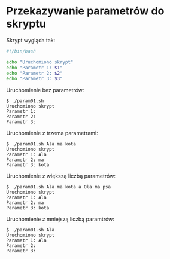 # Przekazywanie parametrów do skryptu

Skrypt wygląda tak:
```bash
#!/bin/bash

echo "Uruchomiono skrypt"
echo "Parametr 1: $1"
echo "Parametr 2: $2"
echo "Parametr 3: $3"
```

Uruchomienie bez parametrów:
```
$ ./param01.sh 
Uruchomiono skrypt
Parametr 1: 
Parametr 2: 
Parametr 3: 
```

Uruchomienie z trzema parametrami:
```
$ ./param01.sh Ala ma kota
Uruchomiono skrypt
Parametr 1: Ala
Parametr 2: ma
Parametr 3: kota
```

Uruchomienie z większą liczbą parametrów:
```
$ ./param01.sh Ala ma kota a Ola ma psa
Uruchomiono skrypt
Parametr 1: Ala
Parametr 2: ma
Parametr 3: kota
```

Uruchomienie z mniejszą liczbą paramtrów:
```
$ ./param01.sh Ala
Uruchomiono skrypt
Parametr 1: Ala
Parametr 2: 
Parametr 3: 
```

